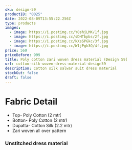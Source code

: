 ```yaml
---
sku: design-59
productID: "0025"
date: 2022-08-09T13:55:22.256Z
type: products
images:
  - image: https://i.postimg.cc/Y0shjLMK/1f.jpg
  - image: https://i.postimg.cc/sDHTbpbs/2f.jpg
  - image: https://i.postimg.cc/kXsSPGkc/3f.jpg
  - image: https://i.postimg.cc/W1jPgb3Q/4f.jpg
price: 560
priceBefore: 999
title: Poly cotton zari woven dress material (Design 59)
url: cotton-silk-woven-dress-material-design59
description: Cotton silk salwar suit dress material
stockOut: false
draft: false
---
```

# Fabric Detail
- Top- Poly Cotton (2 mtr)
- Botton- Poly Cotton (2 mtr)
- Dupatta- Cotton Silk (2.2 mtr)
- Zari woven all over pattern

### Unstitched dress material